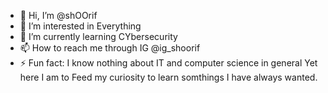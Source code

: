- 👋 Hi, I’m @shOOrif
- 👀 I’m interested in Everything 
- 🌱 I’m currently learning CYbersecurity
- 📫 How to reach me through IG @ig_shoorif
- ⚡ Fun fact: I know nothing about IT and computer science in general Yet here I am to Feed my curiosity to learn somthings I have always wanted.

<!---
shOOrif/shOOrif is a ✨ special ✨ repository because its `README.md` (this file) appears on your GitHub profile.
You can click the Preview link to take a look at your changes.
--->
